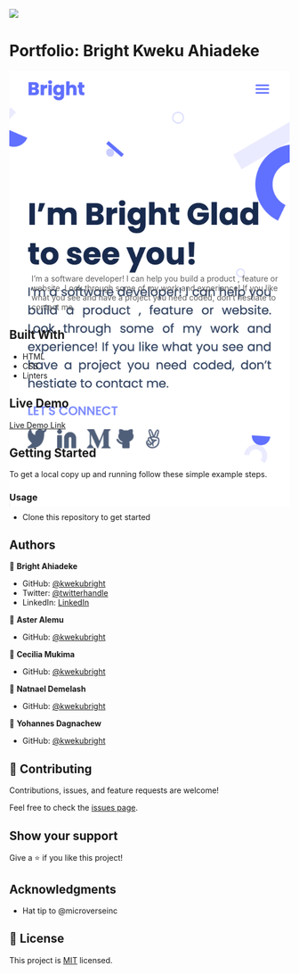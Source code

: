 ![](https://img.shields.io/badge/Microverse-blueviolet)

# Portfolio: Bright Kweku Ahiadeke

<div style="height: 350px">

  ![screenshot](./images/screenshot.png)
  
</div>

> I’m a software developer! I can help you build a product , feature or website. Look through some of my work and experience! If you like what you see and have a project you need coded, don’t hestiate to contact me.


## Built With

- HTML
- CSS
- Linters

## Live Demo

[Live Demo Link](https://kwekubright.github.io/portfolio/)

## Getting Started

To get a local copy up and running follow these simple example steps.

### Usage

- Clone this repository to get started

## Authors

👤 **Bright Ahiadeke**

- GitHub: [@kwekubright](https://github.com/kwekubright)
- Twitter: [@twitterhandle](https://twitter.com/kwekubright_)
- LinkedIn: [LinkedIn](https://linkedin.com/in/kwekubright)

👤 **Aster Alemu**

- GitHub: [@kwekubright](https://github.com/aster-alemu)

👤 **Cecilia Mukima**

- GitHub: [@kwekubright](https://github.com/c3c1l1a)

👤 **Natnael Demelash**

- GitHub: [@kwekubright](https://github.com/NatiDeme)

👤 **Yohannes Dagnachew**

- GitHub: [@kwekubright](https://github.com/yohannesdagnachew)

## 🤝 Contributing

Contributions, issues, and feature requests are welcome!

Feel free to check the [issues page](../../issues/).

## Show your support

Give a ⭐️ if you like this project!

## Acknowledgments

- Hat tip to @microverseinc


## 📝 License

This project is [MIT](./MIT.md) licensed.